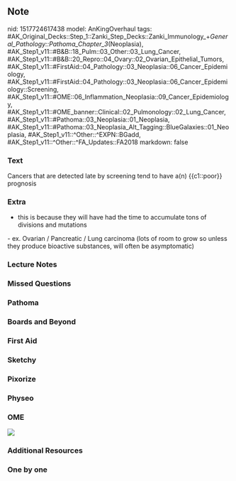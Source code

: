 ## Note
nid: 1517724617438
model: AnKingOverhaul
tags: #AK_Original_Decks::Step_1::Zanki_Step_Decks::Zanki_Immunology_+_General_Pathology::Pathoma_Chapter_3_(Neoplasia), #AK_Step1_v11::#B&B::18_Pulm::03_Other::03_Lung_Cancer, #AK_Step1_v11::#B&B::20_Repro::04_Ovary::02_Ovarian_Epithelial_Tumors, #AK_Step1_v11::#FirstAid::04_Pathology::03_Neoplasia::06_Cancer_Epidemiology, #AK_Step1_v11::#FirstAid::04_Pathology::03_Neoplasia::06_Cancer_Epidemiology::Screening, #AK_Step1_v11::#OME::06_Inflammation_Neoplasia::09_Cancer_Epidemiology, #AK_Step1_v11::#OME_banner::Clinical::02_Pulmonology::02_Lung_Cancer, #AK_Step1_v11::#Pathoma::03_Neoplasia::01_Neoplasia, #AK_Step1_v11::#Pathoma::03_Neoplasia_Alt_Tagging::BlueGalaxies::01_Neoplasia, #AK_Step1_v11::^Other::^EXPN::BGadd, #AK_Step1_v11::^Other::^FA_Updates::FA2018
markdown: false

### Text
Cancers that are detected late by screening tend to have a(n) {{c1::poor}} prognosis

### Extra
- this is because they will have had the time to accumulate tons of
divisions and mutations
<div>
  - ex. Ovarian / Pancreatic / Lung carcinoma (lots of room to grow
  so unless they produce bioactive substances, will often be
  asymptomatic)
</div>

### Lecture Notes


### Missed Questions


### Pathoma


### Boards and Beyond


### First Aid


### Sketchy


### Pixorize


### Physeo


### OME
<div class="ome-widget">
  <a href=
  "https://onlinemeded.org/spa/pulmonology/lung-cancer/acquire?ref=anki">
  <img src="_OME_AnkiFlashcards_Lesson_4.png"></a>
</div>

### Additional Resources


### One by one

